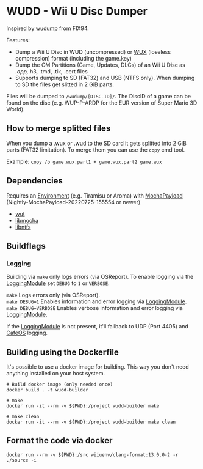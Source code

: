 # WUDD - Wii U Disc Dumper

Inspired by [wudump](https://github.com/FIX94/wudump) from FIX94.

Features:
- Dump a Wii U Disc in WUD (uncompressed) or [WUX](https://gbatemp.net/threads/wii-u-image-wud-compression-tool.397901/) (loseless compression) format (including the game.key)
- Dump the GM Partitions (Game, Updates, DLCs) of an Wii U Disc as *.app,*.h3, .tmd, .tik, .cert files
- Supports dumping to SD (FAT32) and USB (NTFS only). When dumping to SD the files get slitted in 2 GiB parts. 

Files will be dumped to `/wudump/[DISC-ID]/`. The DiscID of a game can be found on the disc (e.g. WUP-P-ARDP for the EUR version of Super Mario 3D World).

## How to merge splitted files

When you dump a .wux or .wud to the SD card it gets splitted into 2 GiB parts (FAT32 limitation). To merge them you can use the `copy` cmd tool.

Example:
`copy /b game.wux.part1 + game.wux.part2 game.wux`

## Dependencies
Requires an [Environment](https://github.com/wiiu-env/EnvironmentLoader) (e.g. Tiramisu or Aroma) with [MochaPayload](https://github.com/wiiu-env/MochaPayload) (Nightly-MochaPayload-20220725-155554 or newer)

- [wut](https://github.com/devkitPro/wut)
- [libmocha](https://github.com/wiiu-env/libmocha)
- [libntfs](https://github.com/wiiu-env/libntfs)

## Buildflags

### Logging
Building via `make` only logs errors (via OSReport). To enable logging via the [LoggingModule](https://github.com/wiiu-env/LoggingModule) set `DEBUG` to `1` or `VERBOSE`.

`make` Logs errors only (via OSReport).  
`make DEBUG=1` Enables information and error logging via [LoggingModule](https://github.com/wiiu-env/LoggingModule).  
`make DEBUG=VERBOSE` Enables verbose information and error logging via [LoggingModule](https://github.com/wiiu-env/LoggingModule).

If the [LoggingModule](https://github.com/wiiu-env/LoggingModule) is not present, it'll fallback to UDP (Port 4405) and [CafeOS](https://github.com/wiiu-env/USBSerialLoggingModule) logging.

## Building using the Dockerfile

It's possible to use a docker image for building. This way you don't need anything installed on your host system.

```
# Build docker image (only needed once)
docker build . -t wudd-builder

# make 
docker run -it --rm -v ${PWD}:/project wudd-builder make

# make clean
docker run -it --rm -v ${PWD}:/project wudd-builder make clean
```

## Format the code via docker

`docker run --rm -v ${PWD}:/src wiiuenv/clang-format:13.0.0-2 -r ./source -i`